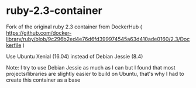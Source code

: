 # ruby-2.3-container

Fork of the original ruby 2.3 container from DockerHub ( https://github.com/docker-library/ruby/blob/9c296b2ed4e76d6fd399974545a63d410ade0160/2.3/Dockerfile )

Use Ubuntu Xenial (16.04) instead of Debian Jessie (8.4)

Note: I try to use Debian Jessie as much as I can but I found that most projects/libraries are slightly easier to build on Ubuntu, that's why I had to create this container as a base
